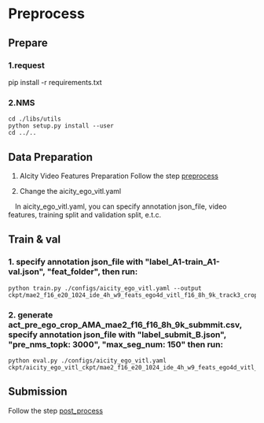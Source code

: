 # Preprocess

## Prepare
### 1.request
pip install -r requirements.txt
### 2.NMS
```
cd ./libs/utils
python setup.py install --user
cd ../..
```

## Data Preparation

1. AIcity Video Features Preparation
Follow the step [preprocess](preprocess/README.md)

2. Change the aicity_ego_vitl.yaml

&emsp;In aicity_ego_vitl.yaml, you can specify annotation json_file, video features, training split and validation split, e.t.c.


## Train & val

### 1. specify annotation json_file with "label_A1-train_A1-val.json", "feat_folder", then run:
```
python train.py ./configs/aicity_ego_vitl.yaml --output ckpt/mae2_f16_e20_1024_ide_4h_w9_feats_ego4d_vitl_f16_8h_9k_track3_crop_A1_train_A2_val/
```

### 2. generate act_pre_ego_crop_AMA_mae2_f16_f16_8h_9k_submmit.csv, specify annotation json_file with "label_submit_B.json", "pre_nms_topk: 3000", "max_seg_num: 150" then run:
```
python eval.py ./configs/aicity_ego_vitl.yaml ckpt/aicity_ego_vitl_ckpt/mae2_f16_e20_1024_ide_4h_w9_feats_ego4d_vitl_f16_8h_9k_track3_crop_A1_train_A2_val/

```


## Submission
Follow the step [post_process](../post_process/README.md)